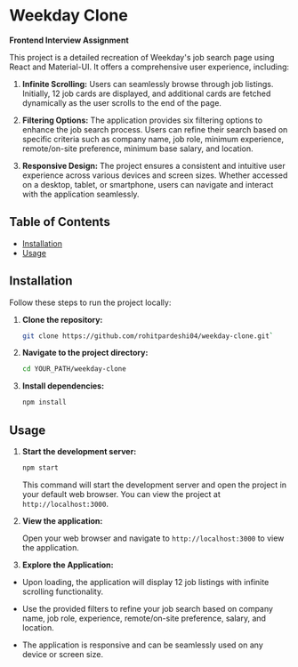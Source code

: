 # Weekday Clone

**Frontend Interview Assignment**

This project is a detailed recreation of Weekday's job search page using React and Material-UI. It offers a comprehensive user experience, including:

1.  **Infinite Scrolling:** Users can seamlessly browse through job listings. Initially, 12 job cards are displayed, and additional cards are fetched dynamically as the user scrolls to the end of the page.

2.  **Filtering Options:** The application provides six filtering options to enhance the job search process. Users can refine their search based on specific criteria such as company name, job role, minimum experience, remote/on-site preference, minimum base salary, and location.

3.  **Responsive Design:** The project ensures a consistent and intuitive user experience across various devices and screen sizes. Whether accessed on a desktop, tablet, or smartphone, users can navigate and interact with the application seamlessly.

## Table of Contents

- [Installation](#installation)
- [Usage](#usage)

## Installation

Follow these steps to run the project locally:

1.  **Clone the repository:**
	```bash
	git clone https://github.com/rohitpardeshi04/weekday-clone.git`
	```
2.  **Navigate to the project directory:**

	```bash
	cd YOUR_PATH/weekday-clone
	```
3.  **Install dependencies:**
	```bash
	npm install 
	```
## Usage  

1.  **Start the development server:**

	```bash
	npm start
	```

	This command will start the development server and open the project in your default web browser. You can view the project at `http://localhost:3000`.

2.  **View the application:**

	Open your web browser and navigate to `http://localhost:3000` to view the application.

3.  **Explore the Application:**

- Upon loading, the application will display 12 job listings with infinite scrolling functionality.

- Use the provided filters to refine your job search based on company name, job role, experience, remote/on-site preference, salary, and location.

- The application is responsive and can be seamlessly used on any device or screen size.